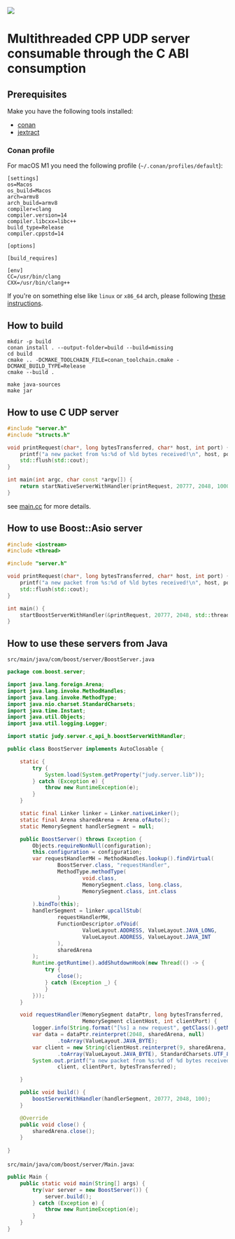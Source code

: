 [![](https://jitpack.io/v/denismakogon/judy.svg)](https://jitpack.io/#denismakogon/judy)

# Multithreaded CPP UDP server consumable through the C ABI consumption

## Prerequisites

Make you have the following tools installed:
- [conan](https://conan.io/)
- [jextract](https://jdk.java.net/jextract/)

### Conan profile

For macOS M1 you need the following profile (`~/.conan/profiles/default`):
```text
[settings]
os=Macos
os_build=Macos
arch=armv8
arch_build=armv8
compiler=clang
compiler.version=14
compiler.libcxx=libc++
build_type=Release
compiler.cppstd=14

[options]

[build_requires]

[env]
CC=/usr/bin/clang
CXX=/usr/bin/clang++
```

If you're on something else like `linux` or `x86_64` arch, please following [these instructions](https://docs.conan.io/en/latest/reference/profiles.html).


## How to build

```shell
mkdir -p build
conan install . --output-folder=build --build=missing
cd build
cmake .. -DCMAKE_TOOLCHAIN_FILE=conan_toolchain.cmake -DCMAKE_BUILD_TYPE=Release
cmake --build .

make java-sources
make jar
```

## How to use C UDP server

```cpp
#include "server.h"
#include "structs.h"

void printRequest(char*, long bytesTransferred, char* host, int port) {
    printf("a new packet from %s:%d of %ld bytes received!\n", host, port, bytesTransferred);
    std::flush(std::cout);
}

int main(int argc, char const *argv[]) {
    return startNativeServerWithHandler(printRequest, 20777, 2048, 1000);
}
```

see [main.cc](src/main.cc) for more details.


## How to use Boost::Asio server

```cpp
#include <iostream>
#include <thread>

#include "server.h"

void printRequest(char*, long bytesTransferred, char* host, int port) {
    printf("a new packet from %s:%d of %ld bytes received!\n", host, port, bytesTransferred);
    std::flush(std::cout);
}

int main() {
    startBoostServerWithHandler(&printRequest, 20777, 2048, std::thread::hardware_concurrency());
}
```

## How to use these servers from Java

`src/main/java/com/boost/server/BoostServer.java`
```java
package com.boost.server;

import java.lang.foreign.Arena;
import java.lang.invoke.MethodHandles;
import java.lang.invoke.MethodType;
import java.nio.charset.StandardCharsets;
import java.time.Instant;
import java.util.Objects;
import java.util.logging.Logger;

import static judy.server.c_api_h.boostServerWithHandler;

public class BoostServer implements AutoClosable {

    static {
        try {
            System.load(System.getProperty("judy.server.lib"));
        } catch (Exception e) {
            throw new RuntimeException(e);
        }
    }

    static final Linker linker = Linker.nativeLinker();
    static final Arena sharedArena = Arena.ofAuto();
    static MemorySegment handlerSegment = null;

    public BoostServer() throws Exception {
        Objects.requireNonNull(configuration);
        this.configuration = configuration;
        var requestHandlerMH = MethodHandles.lookup().findVirtual(
                BoostServer.class, "requestHandler",
                MethodType.methodType(
                        void.class,
                        MemorySegment.class, long.class,
                        MemorySegment.class, int.class
                )
        ).bindTo(this);
        handlerSegment = linker.upcallStub(
                requestHandlerMH,
                FunctionDescriptor.ofVoid(
                        ValueLayout.ADDRESS, ValueLayout.JAVA_LONG,
                        ValueLayout.ADDRESS, ValueLayout.JAVA_INT
                ),
                sharedArena
        );
        Runtime.getRuntime().addShutdownHook(new Thread(() -> {
            try {
                close();
            } catch (Exception _) {
            }
        }));
    }

    void requestHandler(MemorySegment dataPtr, long bytesTransferred,
                        MemorySegment clientHost, int clientPort) {
        logger.info(String.format("[%s] a new request", getClass().getName()));
        var data = dataPtr.reinterpret(2048, sharedArena, null)
                .toArray(ValueLayout.JAVA_BYTE);
        var client = new String(clientHost.reinterpret(9, sharedArena, null)
                .toArray(ValueLayout.JAVA_BYTE), StandardCharsets.UTF_8);
        System.out.printf("a new packet from %s:%d of %d bytes received!\n",
                client, clientPort, bytesTransferred);

    }

    public void build() {
        boostServerWithHandler(handlerSegment, 20777, 2048, 100);
    }

    @Override
    public void close() {
        sharedArena.close();
    }
    
}
```

`src/main/java/com/boost/server/Main.java`:
```java
public Main {
    public static void main(String[] args) {
        try(var server = new BoostServer()) {
            server.build();
        } catch (Exception e) {
            throw new RuntimeException(e);
        }
    }
}
```
